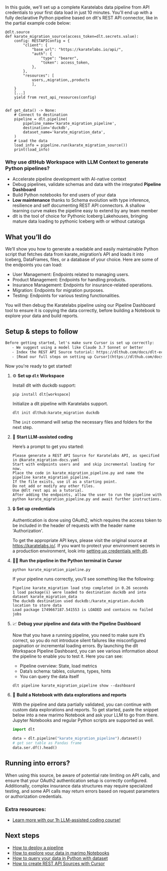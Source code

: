 In this guide, we'll set up a complete Karatelabs data pipeline from API credentials to your first data load in just 10 minutes. You'll end up with a fully declarative Python pipeline based on dlt's REST API connector, like in the partial example code below:

```python-outcome
@dlt.source
def karate_migration_source(access_token=dlt.secrets.value):
    config: RESTAPIConfig = {
        "client": {
            "base_url": "https://karatelabs.io/api/",
            "auth": {
                "type": "bearer",
                "token": access_token,
            },
        },
        "resources": [
            users,,migration,,products
            ],
    }
    [...]
    yield from rest_api_resources(config)


def get_data() -> None:
    # Connect to destination
    pipeline = dlt.pipeline(
        pipeline_name='karate_migration_pipeline',
        destination='duckdb',
        dataset_name='karate_migration_data', 
    )
    # Load the data
    load_info = pipeline.run(karate_migration_source())
    print(load_info) 
```

### Why use dltHub Workspace with LLM Context to generate Python pipelines?

- Accelerate pipeline development with AI-native context
- Debug pipelines, validate schemas and data with the integrated **Pipeline Dashboard**
- Build Python notebooks for end users of your data
- **Low maintenance** thanks to Schema evolution with type inference, resilience and self documenting REST API connectors. A shallow learning curve makes the pipeline easy to extend by any team member
- dlt is the tool of choice for Pythonic Iceberg Lakehouses, bringing mature data loading to pythonic Iceberg with or without catalogs

## What you’ll do

We’ll show you how to generate a readable and easily maintainable Python script that fetches data from karate_migration’s API and loads it into Iceberg, DataFrames, files, or a database of your choice. Here are some of the endpoints you can load:

- User Management: Endpoints related to managing users.
- Product Management: Endpoints for handling products.
- Insurance Management: Endpoints for insurance-related operations.
- Migration: Endpoints for migration purposes.
- Testing: Endpoints for various testing functionalities.

You will then debug the Karatelabs pipeline using our Pipeline Dashboard tool to ensure it is copying the data correctly, before building a Notebook to explore your data and build reports.

## Setup & steps to follow

```default
Before getting started, let's make sure Cursor is set up correctly:
   - We suggest using a model like Claude 3.7 Sonnet or better
   - Index the REST API Source tutorial: https://dlthub.com/docs/dlt-ecosystem/verified-sources/rest_api/ and add it to context as **@dlt rest api**
   - [Read our full steps on setting up Cursor](https://dlthub.com/docs/dlt-ecosystem/llm-tooling/cursor-restapi#23-configuring-cursor-with-documentation)
```

Now you're ready to get started!

1. ⚙️ **Set up `dlt` Workspace**
    
    Install dlt with duckdb support:
    ```shell
    pip install dlt[workspace]
    ```

    Initialize a dlt pipeline with Karatelabs support.
    ```shell
    dlt init dlthub:karate_migration duckdb
    ```

    The `init` command will setup the necessary files and folders for the next step.
    
2. 🤠 **Start LLM-assisted coding**
    
    Here’s a prompt to get you started:
    
    ```prompt
    Please generate a REST API Source for Karatelabs API, as specified in @karate_migration-docs.yaml 
    Start with endpoints users and  and skip incremental loading for now. 
    Place the code in karate_migration_pipeline.py and name the pipeline karate_migration_pipeline. 
    If the file exists, use it as a starting point. 
    Do not add or modify any other files. 
    Use @dlt rest api as a tutorial. 
    After adding the endpoints, allow the user to run the pipeline with python karate_migration_pipeline.py and await further instructions.
    ```

    
3. 🔒 **Set up credentials** 
    
    Authentication is done using OAuth2, which requires the access token to be included in the header of requests with the header name 'Authorization'.
    
    To get the appropriate API keys, please visit the original source at https://karatelabs.io/.
    If you want to protect your environment secrets in a production environment, look into [setting up credentials with dlt](https://dlthub.com/docs/walkthroughs/add_credentials).
    
4. 🏃‍♀️ **Run the pipeline in the Python terminal in Cursor**
    
    ```shell
    python karate_migration_pipeline.py
    ```
    
    If your pipeline runs correctly, you’ll see something like the following:
    
    ```shell
    Pipeline karate_migration load step completed in 0.26 seconds
    1 load package(s) were loaded to destination duckdb and into dataset karate_migration_data
    The duckdb destination used duckdb:/karate_migration.duckdb location to store data
    Load package 1749667187.541553 is LOADED and contains no failed jobs
    ```
    
5. 📈 **Debug your pipeline and data with the Pipeline Dashboard**

    Now that you have a running pipeline, you need to make sure it’s correct, so you do not introduce silent failures like misconfigured pagination or incremental loading errors. By launching the dlt Workspace Pipeline Dashboard, you can see various information about the pipeline to enable you to test it. Here you can see:
    - Pipeline overview: State, load metrics
    - Data’s schema: tables, columns, types, hints
    - You can query the data itself
    
    ```shell
    dlt pipeline karate_migration_pipeline show --dashboard
    ```
    
6. 🐍 **Build a Notebook with data explorations and reports**

    With the pipeline and data partially validated, you can continue with custom data explorations and reports. To get started, paste the snippet below into a new marimo Notebook and ask your LLM to go from there. Jupyter Notebooks and regular Python scripts are supported as well.

    
    ```python
    import dlt

   data = dlt.pipeline("karate_migration_pipeline").dataset()
   # get ser table as Pandas frame
   data.ser.df().head()
    ```

## Running into errors?

When using this source, be aware of potential rate limiting on API calls, and ensure that your OAuth2 authentication setup is correctly configured. Additionally, complex insurance data structures may require specialized testing, and some API calls may return errors based on request parameters or authorization credentials.

### Extra resources:

- [Learn more with our 1h LLM-assisted coding course!](https://www.youtube.com/watch?v=GGid70rnJuM)

## Next steps

- [How to deploy a pipeline](https://dlthub.com/docs/walkthroughs/deploy-a-pipeline)
- [How to explore your data in marimo Notebooks](https://dlthub.com/docs/general-usage/dataset-access/marimo)
- [How to query your data in Python with dataset](https://dlthub.com/docs/general-usage/dataset-access/dataset)
- [How to create REST API Sources with Cursor](https://dlthub.com/docs/dlt-ecosystem/llm-tooling/cursor-restapi)